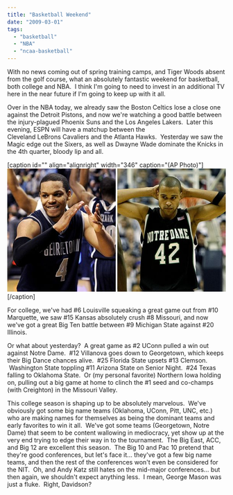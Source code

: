 ```yaml
---
title: "Basketball Weekend"
date: "2009-03-01"
tags:
  - "basketball"
  - "NBA"
  - "ncaa-basketball"
---
```


With no news coming out of spring training camps, and Tiger Woods absent from the golf course, what an absolutely fantastic weekend for basketball, both college and NBA.  I think I'm going to need to invest in an additional TV here in the near future if I'm going to keep up with it all.

Over in the NBA today, we already saw the Boston Celtics lose a close one against the Detroit Pistons, and now we're watching a good battle between the injury-plagued Phoenix Suns and the Los Angeles Lakers.  Later this evening, ESPN will have a matchup between the Cleveland LeBrons Cavaliers and the Atlanta Hawks.  Yesterday we saw the Magic edge out the Sixers, as well as Dwayne Wade dominate the Knicks in the 4th quarter, bloody lip and all.

\[caption id="" align="alignright" width="346" caption="(AP Photo)"\]![](images/ncb_au_notredame_576.jpg)\[/caption\]

For college, we've had #6 Louisville squeaking a great game out from #10 Marquette, we saw #15 Kansas absolutely crush #8 Missouri, and now we've got a great Big Ten battle between #9 Michigan State against #20 Illinois.

Or what about yesterday?  A great game as #2 UConn pulled a win out against Notre Dame.  #12 Villanova goes down to Georgetown, which keeps their Big Dance chances alive.  #25 Florida State upsets #13 Clemson.  Washington State toppling #11 Arizona State on Senior Night.  #24 Texas falling to Oklahoma State.  Or (my personal favorite) Northern Iowa holding on, pulling out a big game at home to clinch the #1 seed and co-champs (with Creighton) in the Missouri Valley.

This college season is shaping up to be absolutely marvelous.  We've obviously got some big name teams (Oklahoma, UConn, Pitt, UNC, etc.) who are making names for themselves as being the dominant teams and early favorites to win it all.  We've got some teams (Georgetown, Notre Dame) that seem to be content wallowing in mediocracy, yet show up at the very end trying to edge their way in to the tournament.  The Big East, ACC, and Big 12 are excellent this season.  The Big 10 and Pac 10 pretend that they're good conferences, but let's face it... they've got a few big name teams, and then the rest of the conferences won't even be considered for the NIT.  Oh, and Andy Katz still hates on the mid-major conferences... but then again, we shouldn't expect anything less.  I mean, George Mason was just a fluke.  Right, Davidson?
